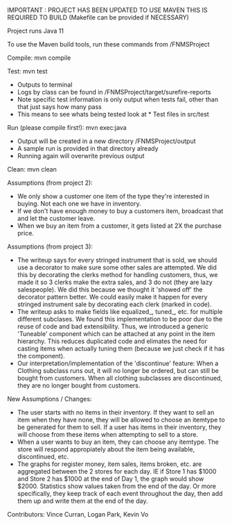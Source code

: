 IMPORTANT : PROJECT HAS BEEN UPDATED TO USE MAVEN
THIS IS REQUIRED TO BUILD (Makefile can be provided if NECESSARY)

Project runs Java 11

To use the Maven build tools, run these commands from /FNMSProject

Compile:
mvn compile

Test:
mvn test

* Outputs to terminal
* Logs by class can be found in /FNMSProject/target/surefire-reports
* Note specific test information is only output when tests fail, other than that just says how many pass
*   This means to see whats being tested look at * Test files in src/test

Run (please compile first!):
mvn exec:java

* Output will be created in a new directory /FNMSProject/output
* A sample run is provided in that directory already
* Running again will overwrite previous output

Clean:
mvn clean

Assumptions (from project 2):
* We only show a customer one item of the type they're interested in buying. Not each one we have in inventory.
* If we don't have enough money to buy a customers item, broadcast that and let the customer leave.
* When we buy an item from a customer, it gets listed at 2X the purchase price.

Assumptions (from project 3):
* The writeup says for every stringed instrument that is sold, we should use a decorator to make sure some other sales are attempted. We did this by decorating the clerks method for handling customers, thus, we made it so 3 clerks make the extra sales, and 3 do not (they are lazy salespeople). We did this because we thought it 'showed off' the decorator pattern better. We could easily make it happen for every stringed instrument sale by decorating each clerk (marked in code).
* The writeup asks to make fields like equalized_, tuned_, etc. for multiple different subclases. We found this implementation to be poor due to the reuse of code and bad extensibility. Thus, we introduced a generic 'Tuneable' component which can be attached at any point in the item hierarchy. This reduces duplicated code and elimates the need for casting items when actually tuning them (because we just check if it has the component). 
* Our interpretation/implementation of the 'discontinue' feature: When a Clothing subclass runs out, it will no longer be ordered, but can still be bought from customers. When all clothing subclasses are discontinued, they are no longer bought from customers.

New Assumptions / Changes:
* The user starts with no items in their inventory. If they want to sell an item when they have none, they will be allowed to choose an itemtype to be generated for them to sell. If a user has items in their inventory, they will choose from these items when attempting to sell to a store. 
* When a user wants to buy an item, they can choose any itemtype. The store will respond appropiately about the item being available, discontinued, etc. 
* The graphs for register money, item sales, items broken, etc. are aggregated between the 2 stores for each day. IE if Store 1 has $1000 and Store 2 has $1000 at the end of Day 1, the graph would show $2000. Statistics show values taken from the end of the day. Or more specifically, they keep track of each event throughout the day, then add them up and write them at the end of the day. 

Contributors:
Vince Curran, Logan Park, Kevin Vo
